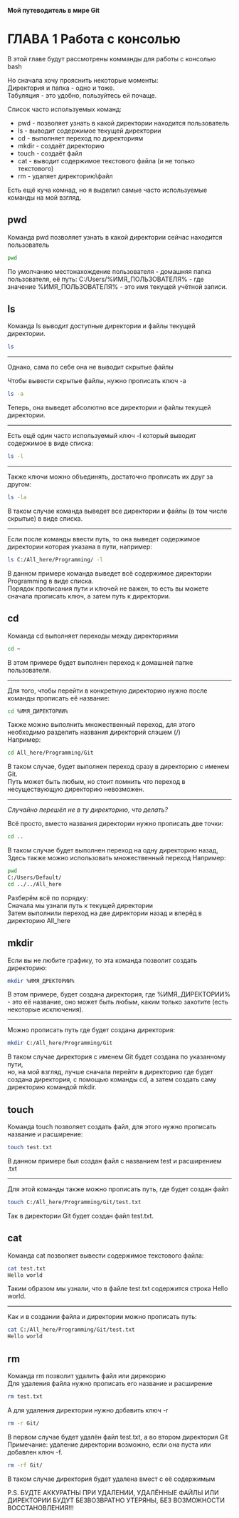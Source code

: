 __Мой путеводитель в мире Git__
# ГЛАВА 1 Работа с консолью
В этой главе будут рассмотрены комманды для работы с консолью bash

Но сначала хочу прояснить некоторые моменты:<br>
Директория и папка - одно и тоже.<br>
Табуляция - это удобно, пользуйтесь ей почаще.

Список часто используемых команд:
* pwd - позволяет узнать в какой директории находится пользователь
* ls - выводит содержимое текущей директории
* cd - выполняет переход по директориям
* mkdir - создаёт директорию
* touch - создаёт файл
* cat - выводит содержимое текстового файла (и не только текстового)
* rm - удаляет директорию\файл

Есть ещё куча комнад, но я выделил самые часто используемые команды на мой взгляд.
## pwd
Команда pwd позволяет узнать в какой директории сейчас находится пользователь
```bash
pwd
```
По умолчанию местонахождение пользователя - домашняя папка пользователя, её путь: C:/Users/%ИМЯ_ПОЛЬЗОВАТЕЛЯ% - где значение %ИМЯ_ПОЛЬЗОВАТЕЛЯ% - это имя текущей учётной записи.

## ls
Команда ls выводит доступные директории и файлы текущей директории.
```bash
ls 
```

---

Однако, сама по себе она не выводит скрытые файлы

Чтобы вывести скрытые файлы, нужно прописать ключ -a
```bash
ls -a
``` 
Теперь, она выведет абсолютно все директории и файлы текущей директории.

---

Есть ещё один часто используемый ключ -l который выводит содержимое в виде списка:
```bash
ls -l
```

---

Также ключи можно объединять, достаточно прописать их друг за другом:
```bash
ls -la
```
В таком случае команда выведет все директории и файлы (в том числе скрытые) в виде списка.

---

Если после команды ввести путь, то она выведет содержимое директории которая указана в пути, например:

```bash
ls C:/All_here/Programming/ -l
```
В данном примере команда выведет всё содержимое директории Programming в виде списка. <br>Порядок прописания пути и ключей не важен, то есть вы можете сначала прописать ключ, а затем путь к директории.


## cd
Команда cd выполняет переходы между директориями
```bash
cd ~
```
В этом примере будет выполнен переход к домашней папке пользователя.

---

Для того, чтобы перейти в конкретную директорию нужно после команды прописать её название:
```bash
cd %ИМЯ_ДИРЕКТОРИИ%
```
Также можно выполнить множественный переход, для этого необходимо разделить названия директорий слэшем (/) <br> Например:
```bash
cd All_here/Programming/Git
```
В таком случае, будет выполнен переход сразу в директорию с именем Git.<br>
Путь может быть любым, но стоит помнить что переход в несуществующую директорию невозможен.

---

_Случайно перешёл не в ту директорию, что делать?_

Всё просто, вместо названия директории нужно прописать две точки:
```bash
cd ..
```
В таком случае будет выполнен переход на одну директорию назад, <br> 
Здесь также можно использовать множественный переход
Например:
```bash
pwd
C:/Users/Default/
cd ../../All_here
```
Разберём всё по порядку: <br>
Сначала мы узнали путь к текущей директории <br>
Затем выполнили переход на две директории назад и вперёд в директорию All_here  

## mkdir
Если вы не любите графику, то эта команда позволит создать директорию:
```bash
mkdir %ИМЯ_ДРЕКТОРИИ% 
```
В этом примере, будет создана директория, где %ИМЯ_ДИРЕКТОРИИ% - это её название, оно может быть любым, каким только захотите (есть некоторые исключения). 

---
Можно прописать путь где будет создана директория:
```bash
mkdir C:/All_here/Programming/Git
```
В таком случае директория с именем Git будет создана по указанному пути,<br>
но, на мой взгляд, лучше сначала перейти в директорию где будет создана директория, с помощью команды cd, а затем создать саму директорию командой mkdir.

## touch
Команда touch позволяет создать файл, для этого нужно прописать название и расширение:
```bash
touch test.txt
```
В данном примере был создан файл с названием test и расширением .txt

---

Для этой команды также можно прописать путь, где будет создан файл
```bash
touch C:/All_here/Programming/Git/test.txt
```
Так в директории Git будет создан файл test.txt.

## cat
Команда cat позволяет вывести содержимое текстового файла:
```bash
cat test.txt
Hello world
```
Таким образом мы узнали, что в файле test.txt содержится строка Hello world.

--- 

Как и в создании файла и директории можно прописать путь:
```bash
cat C:/All_here/Programming/Git/test.txt
Hello world
```
## rm
Команда rm позволит удалить файл или дирекорию<br>
Для удаления файла нужно прописать его название и расширение
```bash
rm test.txt
```
А для удаления директории нужно добавить ключ -r
```bash
rm -r Git/
```
В первом случае будет удалён файл test.txt, а во втором директория Git <br> Примечание: удаление директории возможно, если она пуста или добавлен ключ -f.
```bash
rm -rf Git/
```

В таком случае директория будет удалена вмест с её содержимым

P.S. БУДТЕ АККУРАТНЫ ПРИ УДАЛЕНИИ, УДАЛЁННЫЕ ФАЙЛЫ ИЛИ ДИРЕКТОРИИ БУДУТ БЕЗВОЗВРАТНО УТЕРЯНЫ, БЕЗ ВОЗМОЖНОСТИ ВОССТАНОВЛЕНИЯ!!!











